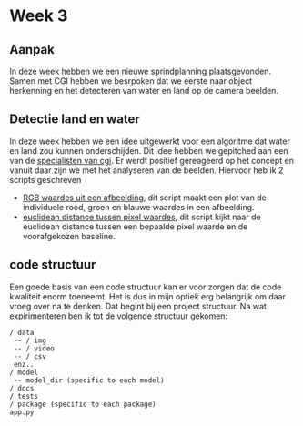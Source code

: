# Week 3

## Aanpak

In deze week hebben we een nieuwe sprindplanning plaatsgevonden. Samen met CGI hebben we besrpoken dat we eerste naar 
object herkenning en het detecteren van water en land op de camera beelden.

## Detectie land en water

In deze week hebben we een idee uitgewerkt voor een algoritme dat water en land zou kunnen onderschijden.
Dit idee hebben we gepitched aan een van de [specialisten van cgi](https://www.linkedin.com/in/jelmer-blok-67482936/?originalSubdomain=nl).
Er werdt positief gereageerd op het concept en vanuit daar zijn we met het analyseren van de beelden. Hiervoor heb ik 2 scripts geschreven
- [RGB waardes uit een afbeelding](job/resoucres/images/Average_Pixel_Value_of_Sample_Image.png), dit script maakt een plot van de individuele rood, groen en blauwe waardes in een afbeelding.
- [euclidean distance tussen pixel waardes](job/resoucres/images/Euclidean_distance_to_baseline.png), dit script kijkt naar de euclidean distance tussen een bepaalde pixel waarde en de voorafgekozen baseline.

## code structuur

Een goede basis van een code structuur kan er voor zorgen dat de code kwaliteit enorm toeneemt. Het is dus in mijn optiek erg belangrijk om daar vroeg over na te denken. Dat begint bij een project structuur. Na wat expirimenteren ben ik tot de volgende structuur gekomen:
```
/ data
 -- / img
 -- / video
 -- / csv
 enz..
/ model
 -- model_dir (specific to each model)
/ docs
/ tests
/ package (specific to each package)
app.py
```
